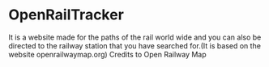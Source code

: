 # OpenRailTracker
It is a website made for the paths of the rail world wide and you can also be directed to the railway station that you have searched for.(It is based on the website openrailwaymap.org) Credits to Open Railway Map
